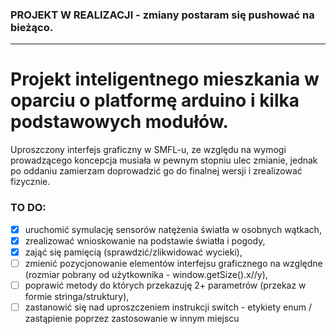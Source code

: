 ### PROJEKT W REALIZACJI - zmiany postaram się pushować na bieżąco.
----------------------
# Projekt inteligentnego mieszkania w oparciu o platformę arduino i kilka podstawowych modułów.

Uproszczony interfejs graficzny w SMFL-u, ze względu na wymogi prowadzącego koncepcja musiała w pewnym stopniu ulec zmianie, jednak po oddaniu zamierzam doprowadzić go do finalnej wersji i zrealizować fizycznie.


### TO DO:
- [x] uruchomić symulację sensorów natężenia światła w osobnych wątkach,
- [x] zrealizować wnioskowanie na podstawie światła i pogody,
- [x] zająć się pamięcią (sprawdzić/zlikwidować wycieki),
- [ ] zmienić pozycjonowanie elementów interfejsu graficznego na względne (rozmiar pobrany od użytkownika - window.getSize().x//y),
- [ ] poprawić metody do których przekazuję 2+ parametrów (przekaz w formie stringa/struktury),
- [ ] zastanowić się nad uproszczeniem instrukcji switch - etykiety enum / zastąpienie poprzez zastosowanie w innym miejscu
